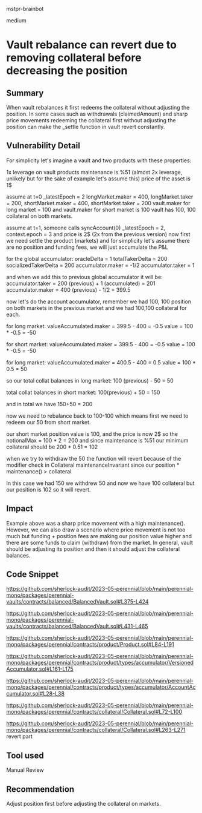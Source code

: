 mstpr-brainbot

medium

# Vault rebalance can revert due to removing collateral before decreasing the position

## Summary
When vault rebalances it first redeems the collateral without adjusting the position. In some cases such as withdrawals (claimedAmount) and sharp price movements redeeming the collateral first without adjusting the position can make the _settle function in vault revert constantly.
## Vulnerability Detail
For simplicity let's imagine a vault and two products with these properties:

1x leverage on vault
products maintenance is %51 (almost 2x leverage, unlikely but for the sake of example let's assume this)
price of the asset is 1$

assume at t=0
_latestEpoch = 2
longMarket.maker = 400, longMarket.taker = 200, shortMarket.maker = 400, shortMarket.taker = 200
vault.maker for long market = 100 and vault.maker for short market is 100
vault has 100, 100 collateral on both markets. 

assume at t=1, someone calls syncAccount(0)
_latestEpoch = 2, context.epoch = 3 and price is 2$ (2x from the previous version)
now first we need settle the product (markets) and for simplicity let's assume there are no position and funding fees, we will just accumulate the P&L

for the global accumulator:
oracleDelta = 1
totalTakerDelta = 200
socializedTakerDelta = 200
accumulator.maker = -1/2
accumulator.taker = 1

and when we add this to previous global accumulator it will be:
accumulator.taker = 200 (previous) + 1 (accumulated) = 201
accumulator.maker = 400 (previous) - 1/2 = 399.5

now let's do the account accumulator, remember we had 100, 100 position on both markets in the previous market and we had 100,100 collateral for each. 

for long market:
valueAccumulated.maker = 399.5 - 400 = -0.5
value = 100 * -0.5 = -50

for short market:
valueAccumulated.maker = 399.5 - 400 = -0.5
value = 100 * -0.5 = -50

for long market:
valueAccumulated.maker = 400.5 - 400 = 0.5
value = 100 * 0.5 = 50

so our total collat balances in long market:
100 (previous) - 50 = 50 

total collat balances in short market:
100(previous) + 50 = 150

and in total we have 150+50 = 200

now we need to rebalance back to 100-100 which means first we need to redeem our 50 from short market.

our short market position value is 100, and the price is now 2$
so the notionalMax = 100 * 2 = 200
and since maintenance is %51 our minimum collateral should be 200 * 0.51 = 102

when we try to withdraw the 50 the function will revert because of the modifier check in Collateral maintenanceInvariant since our position * maintenance() > collateral

In this case we had 150 we withdrew 50 and now we have 100 collateral but our position is 102 so it will revert. 

## Impact
Example above was a sharp price movement with a high maintenance(). However, we can also draw a scenario where price movement is not too much but funding + position fees are making our position value higher and there are some funds to claim (withdraw) from the market. In general, vault should be adjusting its position and then it should adjust the collateral balances. 
## Code Snippet
https://github.com/sherlock-audit/2023-05-perennial/blob/main/perennial-mono/packages/perennial-vaults/contracts/balanced/BalancedVault.sol#L375-L424

https://github.com/sherlock-audit/2023-05-perennial/blob/main/perennial-mono/packages/perennial-vaults/contracts/balanced/BalancedVault.sol#L431-L465

https://github.com/sherlock-audit/2023-05-perennial/blob/main/perennial-mono/packages/perennial/contracts/product/Product.sol#L84-L191

https://github.com/sherlock-audit/2023-05-perennial/blob/main/perennial-mono/packages/perennial/contracts/product/types/accumulator/VersionedAccumulator.sol#L161-L175

https://github.com/sherlock-audit/2023-05-perennial/blob/main/perennial-mono/packages/perennial/contracts/product/types/accumulator/AccountAccumulator.sol#L28-L38

https://github.com/sherlock-audit/2023-05-perennial/blob/main/perennial-mono/packages/perennial/contracts/collateral/Collateral.sol#L72-L100

https://github.com/sherlock-audit/2023-05-perennial/blob/main/perennial-mono/packages/perennial/contracts/collateral/Collateral.sol#L263-L271
revert part
## Tool used

Manual Review

## Recommendation
Adjust position first before adjusting the collateral on markets.